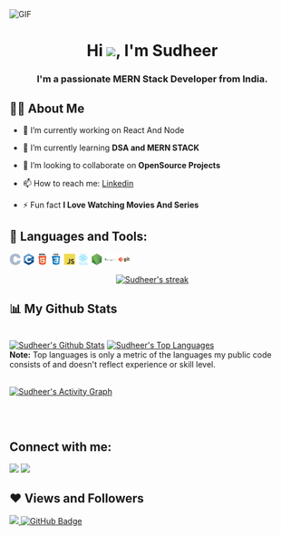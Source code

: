 <img alt="GIF" height="175px" src="https://i.pinimg.com/originals/07/bb/69/07bb69e3ce6ba6cb15bf6c8ccdf8af09.gif" />

<h1 align="center">Hi <img src="https://raw.githubusercontent.com/MartinHeinz/MartinHeinz/master/wave.gif" width="30px">, I'm Sudheer</h1>
<h3 align="center">I'm a passionate MERN Stack Developer from India.</h3>


## 🙋‍♂️ About Me

- 🔭 I’m currently working on React And Node

- 🌱 I’m currently learning **DSA and MERN STACK**

- 👯 I’m looking to collaborate on **OpenSource Projects**

- 📫 How to reach me:  [Linkedin](https://www.linkedin.com/in/sudheer-singh-6132951a2/)

- ⚡ Fun fact **I Love Watching Movies And Series**

## 🚀 Languages and Tools:

<p align="left"> 
<code><img height="20" src="https://raw.githubusercontent.com/devicons/devicon/master/icons/c/c-original.svg"></code>
<code><img height="20" src="https://raw.githubusercontent.com/devicons/devicon/master/icons/cplusplus/cplusplus-original.svg"></code>
<code><img height="20" src="https://raw.githubusercontent.com/devicons/devicon/master/icons/html5/html5-original-wordmark.svg"></code>
<code><img height="20" src="https://raw.githubusercontent.com/devicons/devicon/master/icons/css3/css3-original-wordmark.svg"></code>
<code><img height="20" src="https://raw.githubusercontent.com/devicons/devicon/master/icons/javascript/javascript-original.svg"></code>
<code><img height="20" src="https://raw.githubusercontent.com/devicons/devicon/master/icons/react/react-original-wordmark.svg"></code>
<code><img height="20" src="https://raw.githubusercontent.com/github/explore/80688e429a7d4ef2fca1e82350fe8e3517d3494d/topics/nodejs/nodejs.png"></code>
<code><img height="20" src="https://raw.githubusercontent.com/github/explore/80688e429a7d4ef2fca1e82350fe8e3517d3494d/topics/mongodb/mongodb.png"></code>
<code><img height="20" src="https://raw.githubusercontent.com/github/explore/80688e429a7d4ef2fca1e82350fe8e3517d3494d/topics/git/git.png"></code>

</p>

<p align="center">
    <a href="https://github.com/ss0710/github-readme-streak-stats">
        <img title="🔥 Get streak stats for your profile at git.io/streak-stats" alt="Sudheer's streak" src="https://github-readme-streak-stats.herokuapp.com/?user=ss0710&theme=black-ice&hide_border=true&stroke=0000&background=060A0CD0"/>
    </a>
</p>

## 📊 My Github Stats

  <br/>
    <a href="https://github.com/SubhamRaoniar28/github-readme-stats"><img alt="Sudheer's Github Stats" src="https://github-readme-stats.vercel.app/api?username=SubhamRaoniar28&show_icons=true&count_private=true&theme=react&hide_border=true&bg_color=0D1117" /></a>
  <a href="https://github.com/SubhamRaoniar28/github-readme-stats"><img alt="Sudheer's Top Languages" src="https://github-readme-stats.vercel.app/api/top-langs/?username=SubhamRaoniar28&langs_count=8&count_private=true&layout=compact&theme=react&hide_border=true&bg_color=0D1117" /></a>
  <br/>
  <b>Note:</b> Top languages is only a metric of the languages my public code consists of and doesn't reflect experience or skill level.


<br/>
<br/>

<a href="https://github.com/ss0710/github-readme-activity-graph"><img alt="Sudheer's Activity Graph" src="https://activity-graph.herokuapp.com/graph?username=ss0710&bg_color=0D1117&color=5BCDEC&line=5BCDEC&point=FFFFFF&hide_border=true" /></a>

<br/>
<br/>

## Connect with me:
<p align="left">

<a href = "https://www.linkedin.com/in/sudheer-singh-6132951a2"><img src="https://img.icons8.com/fluent/48/000000/linkedin.png"/></a>
<a href = "https://www.instagram.com/mr._mister1007/"><img src="https://img.icons8.com/fluent/48/000000/instagram-new.png"/></a>

</p>

## ❤ Views and Followers
<a href="https://github.com/ss0710/github-profile-views-counter">
    <img src="https://komarev.com/ghpvc/?username=ss0710">
</a>
<a href="https://github.com/ss0710?tab=followers"><img src="https://img.shields.io/github/followers/ss0710?label=Followers&style=social" alt="GitHub Badge"></a>
